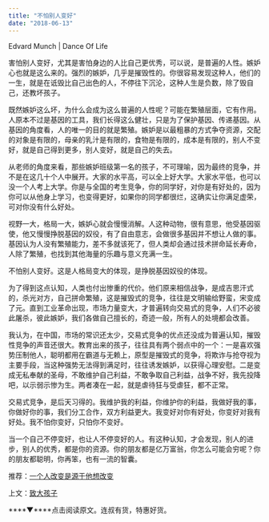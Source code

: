 ```yaml
---
title: "不怕别人变好"
date: "2018-06-13"
---
```


Edvard Munch | Dance Of Life

害怕别人变好，尤其是害怕身边的人比自己更优秀，可以说，是普遍的人性。嫉妒心也就是这么来的。强烈的嫉妒，几乎是摧毁性的。你很容易发现这种人，他们的一生，就是在诋毁比自己出色的人，不停往下沉沦，这种人生是负数，除了毁自己，还教坏孩子。

既然嫉妒这么坏，为什么会成为这么普遍的人性呢？可能在繁殖层面，它有作用。人原本不过是基因的工具，我们长得这么健壮，只是为了保护基因、传递基因。从基因的角度看，人的唯一的目的就是繁殖。嫉妒是以最粗暴的方式争夺资源，交配的对象是有限的，母亲的乳汁是有限的，食物是有限的，成本是有限的，别人不变好，就是自己得到更多，别人变好，就是自己的失去。

从老师的角度来看，那些嫉妒班级第一名的孩子，不可理喻，因为最终的竞争，并不是在这几十个人中展开。大家的水平高，可以全上好大学。大家水平低，也可以没一个人考上大学。你是与全国的考生竞争，你的同学好，对你是有好处的，因为你可以从他身上学习，也变得更好，如果你的同学都很烂，这确实让你满足虚荣，可对你没有什么好处。

视野一大，格局一大，嫉妒心就会慢慢消解。人这种动物，很有意思，他受基因驱使，他又慢慢挣脱基因的奴役，有了自由意志，会做很多基因并不想让人做的事。基因认为人没有繁殖能力，差不多就该死了，但人类却会通过技术拼命延长寿命，人除了繁殖，也找到其他海量的乐趣与意义充满一生。

不怕别人变好。这是人格局变大的体现，是挣脱基因奴役的体现。

为了得到这点认知，人类也付出惨重的代价。他们原来相信战争，是成吉思汗式的，杀光对方，自己拼命繁殖，这是摧毁式的竞争，往往是文明输给野蛮，宋变成了元。直到工业革命出现，市场力量变大，才普遍转向交易式的竞争，人们不必彼此屠杀，彼此嫉妒，我们各做自己擅长的，奇迹一般，所有人的处境都会改善。

我认为，在中国，市场的常识还太少，交易式竞争的优点还没成为普遍认知，摧毁性竞争的声音还很大。教育出来的孩子，往往具有两个弱点中的一个：一是喜欢强势压制他人，聪明都用在霸道与无赖上，原型是摧毁式的竞争，将欺诈与抢夺视为主要手段，当这种强势无法得到满足时，往往诱发嫉妒，以获得心理安慰。二是变成无私奉献的圣母，不敢维护自己利益，不敢争取自己利益，战争不好，我先投降吧，以示弱示惨为生。两者凑在一起，就是虐待狂与受虐狂，都不正常。

交易式竞争，是后天习得的。我维护我的利益，你维护你的利益，我做好我的事，你做好你的事，我们分工合作，双方利益更大。我变好对你有好处，你变好对我有好处。我不怕你变好，只怕你不变好。

当一个自己不停变好，也让人不停变好的人。有这种认知，才会发现，别人的进步，别人的优秀，都是你的资源。你的朋友都是亿万富翁，你怎么可能会穷呢？你的朋友都聪明，你再笨，也有一流的智囊。

推荐：[一个人改变是源于他想改变](http://mp.weixin.qq.com/s?__biz=MjM5NDU0Mjk2MQ==&mid=2651622649&idx=1&sn=4b6dac52b31aa8b575c2c6846f0323a4&chksm=bd7e08e78a0981f1dec615c81abeb1658c151e8877273ec586c32877d0935445cb5116a8a1db&scene=21#wechat_redirect)

上文：[致大孩子](http://mp.weixin.qq.com/s?__biz=MjM5NDU0Mjk2MQ==&mid=2651628326&idx=1&sn=7b67d7815022bdc86233c2d94ed4e60f&chksm=bd7e27388a09ae2eaf0bafa842422b8678153b2dabc3c85e4c95ba2dd8ac2dbe4c23cd51b441&scene=21#wechat_redirect)

****▼****点击阅读原文。连叔有货，特惠好货。
